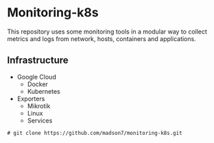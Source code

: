 # Monitoring-k8s

This repository uses some monitoring tools in a modular way to collect metrics and logs from network, hosts, containers and applications.

## Infrastructure

- Google Cloud
    - Docker
    - Kubernetes
- Exporters
    - Mikrotik
    - Linux
    - Services

```
# git clone https://github.com/madson7/monitoring-k8s.git
```